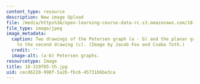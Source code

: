 ```yaml
---
content_type: resource
description: New image Upload
file: /media/https%3A/open-learning-course-data-rc.s3.amazonaws.com/18-319-geometric-combinatorics-fall-2005/cecd6220998f5a2bfbc645731b6be3ca_18-319f05-th.jpg
file_type: image/jpeg
image_metadata:
  caption: Two drawings of the Petersen graph (a - b) and the planar graph corresponding
    to the second drawing (c). (Image by Jacob Fox and Csaba Toth.)
  credit: ''
  image-alt: (a-b) Petersen graphs.
resourcetype: Image
title: 18-319f05-th.jpg
uid: cecd6220-998f-5a2b-fbc6-45731b6be3ca
---
```

